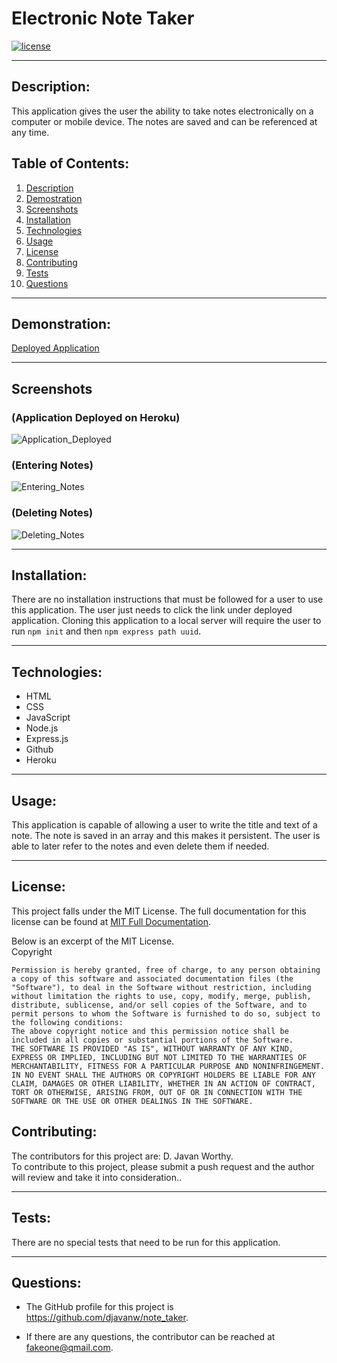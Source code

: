 # Electronic Note Taker

  [![license](https://img.shields.io/badge/license-MIT-blue.svg)](https://choosealicense.com/licenses/mit/)

***

  ## Description:
  This application gives the user the ability to take notes electronically on a computer or mobile device.  The notes are saved and can be referenced at any time.
  

  ## Table of Contents:
  1.  [Description](#description)
  2.  [Demostration](#demonstration)
  3.  [Screenshots](#screenshots)
  4.  [Installation](#installation)
  5.  [Technologies](#technologies)
  6.  [Usage](#usage)
  7.  [License](#license)
  8.  [Contributing](#contributing)
  9.  [Tests](#tests)
  10.  [Questions](#questions)

***
  ## Demonstration:
  [Deployed Application](https://mysterious-chamber-75890.herokuapp.com/)
***
  ## Screenshots
  ### (Application Deployed on Heroku)
  ![Application_Deployed](./public/assets/images/)

  ### (Entering Notes)
  ![Entering_Notes](./public/assets/images/)

  ### (Deleting Notes)
  ![Deleting_Notes](./public/assets/images/)

***
  ## Installation:
  There are no installation instructions that must be followed for a user to use this application.  The user just needs to click the link under deployed application.  Cloning this application to a local server will require the user to run `npm init` and then `npm express path uuid`.

***
  ## Technologies:
  - HTML
  - CSS
  - JavaScript
  - Node.js
  - Express.js
  - Github
  - Heroku


***
  ## Usage:
  This application is capable of allowing a user to write the title and text of a note.  The note is saved in an array and this makes it persistent.  The user is able to later refer to the notes and even delete them if needed.
   
***
  ## License:
  This project falls under the MIT License.  The full documentation for this license can be found at [MIT Full Documentation](https://choosealicense.com/licenses/mit).

  Below is an excerpt of the MIT License.
  <br>
  Copyright <YEAR> <COPYRIGHT HOLDER>
    
    Permission is hereby granted, free of charge, to any person obtaining a copy of this software and associated documentation files (the "Software"), to deal in the Software without restriction, including without limitation the rights to use, copy, modify, merge, publish, distribute, sublicense, and/or sell copies of the Software, and to permit persons to whom the Software is furnished to do so, subject to the following conditions:
    The above copyright notice and this permission notice shall be included in all copies or substantial portions of the Software.
    THE SOFTWARE IS PROVIDED "AS IS", WITHOUT WARRANTY OF ANY KIND, EXPRESS OR IMPLIED, INCLUDING BUT NOT LIMITED TO THE WARRANTIES OF MERCHANTABILITY, FITNESS FOR A PARTICULAR PURPOSE AND NONINFRINGEMENT. IN NO EVENT SHALL THE AUTHORS OR COPYRIGHT HOLDERS BE LIABLE FOR ANY CLAIM, DAMAGES OR OTHER LIABILITY, WHETHER IN AN ACTION OF CONTRACT, TORT OR OTHERWISE, ARISING FROM, OUT OF OR IN CONNECTION WITH THE SOFTWARE OR THE USE OR OTHER DEALINGS IN THE SOFTWARE.

  ## Contributing:
  The contributors for this project are: D. Javan Worthy.
  <br>
  To contribute to this project, please submit a push request and the author will review and take it into consideration..

***
  ## Tests:
  There are no special tests that need to be run for this application.

***
  ## Questions:
  - The GitHub profile for this project is https://github.com/djavanw/note_taker.
 
  - If there are any questions, the contributor can be reached at fakeone@qmail.com.


